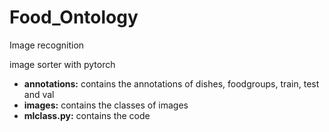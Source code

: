 # Food_Ontology
Image recognition

image sorter with pytorch
- **annotations:** contains the annotations of dishes, foodgroups, train, test and val
- **images:** contains the classes of images
- **mlclass.py:** contains the code
